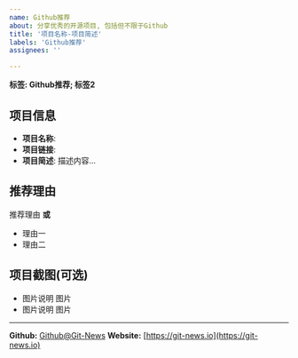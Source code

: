 ```yaml
---
name: Github推荐
about: 分享优秀的开源项目, 包括但不限于Github
title: '项目名称-项目简述'
labels: 'Github推荐'
assignees: ''

---
```



**标签: Github推荐; 标签2**

## 项目信息
 - **项目名称**: 
 - **项目链接**: 
 - **项目简述**:
	描述内容...

## 推荐理由
 
推荐理由
**或**
- 理由一
- 理由二


## 项目截图(可选)

- 图片说明
	图片
- 图片说明
	图片




[^_^]: # (请勿修改下面的内容, 感谢🙇‍🙇‍🙇‍!)

* * * * * * * * * * * * * * * * * * * * * * * * * * * * * * * *
**Github:** [Github@Git-News](https://github.com/Git-News)
**Website:** [https://git-news.io](https://git-news.io)
